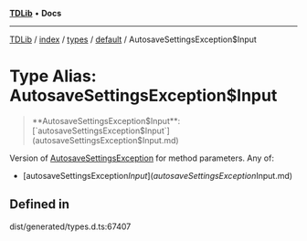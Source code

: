 [**TDLib**](../../../../../../README.md) • **Docs**

***

[TDLib](../../../../../../modules.md) / [index](../../../../../README.md) / [types](../../../README.md) / [default](../README.md) / AutosaveSettingsException$Input

# Type Alias: AutosaveSettingsException$Input

> **AutosaveSettingsException$Input**: [`autosaveSettingsException$Input`](autosaveSettingsException$Input.md)

Version of [AutosaveSettingsException](AutosaveSettingsException-1.md) for method parameters.
Any of:
- [autosaveSettingsException$Input](autosaveSettingsException$Input.md)

## Defined in

dist/generated/types.d.ts:67407
